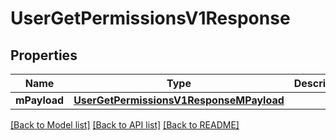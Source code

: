# UserGetPermissionsV1Response

## Properties
Name | Type | Description | Notes
------------ | ------------- | ------------- | -------------
**mPayload** | [**UserGetPermissionsV1ResponseMPayload**](UserGetPermissionsV1ResponseMPayload.md) |  | 

[[Back to Model list]](../README.md#documentation-for-models) [[Back to API list]](../README.md#documentation-for-api-endpoints) [[Back to README]](../README.md)


